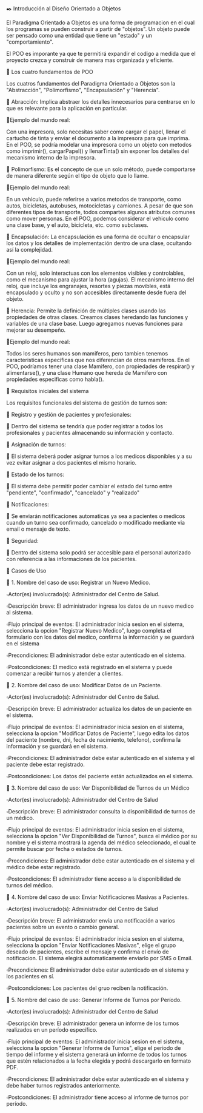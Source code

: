 ✒️ Introducción al Diseño Orientado a Objetos


El Paradigma Orientado a Objetos es una forma de programacion en el cual los programas se pueden construir a partir de "objetos". Un objeto puede ser pensado como una entidad que tiene un "estado" y un "comportamiento".

El POO es imporante ya que te permitirá expandir el codigo a medida que el proyecto crezca y construir de manera mas organizada y eficiente.

🚩 Los cuatro fundamentos de POO

Los cuatros fundamentos del Paradigma Orientado a Objetos son la "Abstracción", "Polimorfismo", "Encapsulación" y "Herencia".

📝 Abracción: Implica abstraer los detalles innecesarios para centrarse en lo que es relevante para la aplicación en particular.

🔖Ejemplo del mundo real:

Con una impresora, solo necesitas saber como cargar el papel, llenar el cartucho de tinta y enviar el documento a la impresora para que imprima. En el POO, se podría modelar una impresora como un objeto con metodos como imprimir(), cargarPapel() y llenarTinta() sin exponer los detalles del mecanismo interno de la impresora.

📝 Polimorfismo: Es el concepto de que un solo método, puede comportarse de manera diferente según el tipo de objeto que lo llame.

🔖Ejemplo del mundo real:

En un vehiculo, puede referirse a varios metodos de transporte, como autos, bicicletas, autobuses, motocicletas y camiones. A pesar de que son diferentes tipos de transporte, todos compartes algunos atributos comunes como mover personas. En el POO, podemos considerar el vehiculo como una clase base, y el auto, bicicleta, etc. como subclases.

📝 Encapsulación: La encapsulación es una forma de ocultar o encapsular los datos y los detalles de implementación dentro de una clase, ocultando así la complejidad.

🔖Ejemplo del mundo real:

Con un reloj, solo interactuas con los elementos visibles y controlables, como el mecanismo para ajustar la hora (agujas). El mecanismo interno del reloj, que incluye los engranajes, resortes y piezas movibles, está encapsulado y oculto y no son accesibles directamente desde fuera del objeto.

📝 Herencia: Permite la definición de múltiples clases usando las propiedades de otras clases. Creamos clases heredando las funciones y variables de una clase base. Luego agregamos nuevas funciones para mejorar su desempeño.

🔖Ejemplo del mundo real:

Todos los seres humanos son mamiferos, pero tambien tenemos caracteristicas especificas que nos diferencian de otros mamiferos. En el POO, podríamos tener una clase Mamifero, con propiedades de respirar() y alimentarse(), y una clase Humano que hereda de Mamifero con propiedades especificas como habla().


🚩 Requisitos iniciales del sistema

Los requisitos funcionales del sistema de gestión de turnos son:

🔵 Registro y gestión de pacientes y profesionales: 

  🔶 Dentro del sistema se tendría que poder registrar a todos los profesionales y pacientes almacenando su información y contacto.

🔵 Asignación de turnos:

  🔶 El sistema deberá poder asignar turnos a los medicos disponibles y a su vez evitar asignar a dos pacientes el mismo horario.

🔵 Estado de los turnos:

  🔶 El sistema debe permitir poder cambiar el estado del turno entre "pendiente", "confirmado", "cancelado" y "realizado"

🔵 Notificaciones:

  🔶 Se enviarán notificaciones automaticas ya sea a pacientes o medicos cuando un turno sea confirmado, cancelado o modificado mediante via email o mensaje de texto.

🔵 Seguridad:

  🔶 Dentro del sistema solo podrá ser accesible para el personal autorizado con referencia a las informaciones de los pacientes.

🚩 Casos de Uso

   📌 1. Nombre del caso de uso: Registrar un Nuevo Medico.
   
   ▫️Actor(es) involucrado(s): Administrador del Centro de Salud.
   
   ▫️Descripción breve: El administrador ingresa los datos de un nuevo medico al sistema.
   
   ▫️Flujo principal de eventos: El administrador inicia sesion en el sistema, selecciona la opcion "Registrar Nuevo Medico", luego completa el formulario con los datos del medico, confirma la información y se guardará en el sistema
   
   ▫️Precondiciones: El administrador debe estar autenticado en el sistema.
   
   ▫️Postcondiciones: El medico está registrado en el sistema y puede comenzar a recibir turnos y atender a clientes.

   📌 2. Nombre del caso de uso: Modificar Datos de un Paciente.
   
   ▫️Actor(es) involucrado(s): Administrador del Centro de Salud.
  
   ▫️Descripción breve: El administrador actualiza los datos de un paciente en el sistema.
   
   ▫️Flujo principal de eventos: El administrador inicia sesion en el sistema, selecciona la opcion "Modificar Datos de Paciente", luego edita los datos del paciente (nombre, dni, fecha de nacimiento, telefono), confirma la información y se guardará en el sistema.

   ▫️Precondiciones: El administrador debe estar autenticado en el sistema y el paciente debe estar registrado.

   ▫️Postcondiciones: Los datos del paciente están actualizados en el sistema.

   📌 3. Nombre del caso de uso: Ver Disponibilidad de Turnos de un Médico

   ▫️Actor(es) involucrado(s): Administrador del Centro de Salud
   
   ▫️Descripción breve: El administrador consulta la disponibilidad de turnos de un médico.
   
   ▫️Flujo principal de eventos: El administrador inicia sesion en el sistema, selecciona la opcion "Ver Disponibilidad de Turnos", busca el médico por su nombre y el sistema mostrará la agenda del médico seleccionado, el cual te permite buscar por fecha o estados de turnos.

   ▫️Precondiciones: El administrador debe estar autenticado en el sistema y el médico debe estar registrado.

   ▫️Postcondiciones: El administrador tiene acceso a la disponibilidad de turnos del médico.

   📌 4. Nombre del caso de uso: Enviar Notificaciones Masivas a Pacientes.

   ▫️Actor(es) involucrado(s): Administrador del Centro de Salud
   
   ▫️Descripción breve: El administrador envía una notificación a varios pacientes sobre un evento o cambio general.
   
   ▫️Flujo principal de eventos: El administrador inicia sesion en el sistema, selecciona la opcion "Enviar Notificaciones Masivas", elige el grupo deseado de pacientes, escribe el mensaje y confirma el envío de notificacion. El sistema elegirá automaticamente enviarlo por SMS o Email.

   ▫️Precondiciones: El administrador debe estar autenticado en el sistema y los pacientes en sí.

   ▫️Postcondiciones: Los pacientes del gruo reciben la notificación.

   📌 5. Nombre del caso de uso: Generar Informe de Turnos por Período.

   ▫️Actor(es) involucrado(s): Administrador del Centro de Salud
   
   ▫️Descripción breve: El administrador genera un informe de los turnos realizados en un período específico.
   
   ▫️Flujo principal de eventos: El administrador inicia sesion en el sistema, selecciona la opcion "Generar Informe de Turnos", elige el periodo de tiempo del informe y el sistema generará un informe de todos los turnos que estén relacionados a la fecha elegida y podrá descargarlo en formato PDF.

   ▫️Precondiciones: El administrador debe estar autenticado en el sistema y debe haber turnos registrados anteriormente.

   ▫️Postcondiciones: El administrador tiene acceso al informe de turnos por período.

